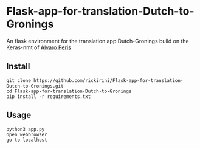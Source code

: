 # Flask-app-for-translation-Dutch-to-Gronings
An flask environment for the translation app Dutch-Gronings build on the Keras-nmt of [Álvaro Peris](https://github.com/lvapeab/nmt-keras)


## Install
```
git clone https://github.com/rickirini/Flask-app-for-translation-Dutch-to-Gronings.git
cd Flask-app-for-translation-Dutch-to-Gronings
pip install -r requirements.txt
```
## Usage
```
python3 app.py
open webbrowser
go to localhost
```
